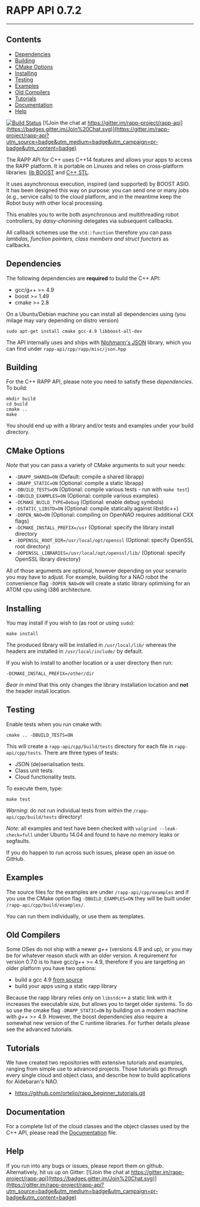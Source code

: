 # RAPP API 0.7.2
-----------------------

## Contents
- [Dependencies](#dependencies)
- [Building](#building)
- [CMake Options](#cmake-options)
- [Installing](#installing)
- [Testing](#testing)
- [Examples](#examples)
- [Old Compilers](#old-compilers)
- [Tutorials](#tutorials)
- [Documentation](#documentation)
- [Help](#help)

[![Build Status](https://travis-ci.org/rapp-project/rapp-api.svg?branch=cpp_dev)](https://travis-ci.org/rapp-project/rapp-api) [![Join the chat at https://gitter.im/rapp-project/rapp-api](https://badges.gitter.im/Join%20Chat.svg)](https://gitter.im/rapp-project/rapp-api?utm_source=badge&utm_medium=badge&utm_campaign=pr-badge&utm_content=badge)

The RAPP API for C++ uses C++14 features and allows your apps to access the RAPP platform.
It is portable on Linuxes and relies on cross-platform libraries: 
[lib BOOST](http://www.boost.org) and [C++ STL](https://en.wikipedia.org/wiki/Standard_Template_Library).

It uses asynchronous execution, inspired (and supported) by BOOST ASIO.
It has been designed this way on purpose: you can send one or many *jobs* (e.g., service calls)
to the cloud platform, and in the meantime keep the Robot busy with other local processing.

This enables you to write both asynchronous and multithreading robot controllers,
by *daisy-chanining* delegates via subsequent callbacks.

All callback schemes use the `std::function` therefore you can pass 
*lambdas, function pointers, class members and struct functors* as callbacks.

## Dependencies

The following dependencies are **required** to build the C++ API:

* gcc/g++ >= 4.9
* boost >= 1.49
* cmake >= 2.8

On a Ubuntu/Debian machine you can install all dependencies using (you milage may vary depending on distro version)

```shell
sudo apt-get install cmake gcc-4.9 libboost-all-dev
```

The API internally uses and ships with [Nlohmann's JSON](https://github.com/nlohmann/json) library,
which you can find under `rapp-api/cpp/rapp/misc/json.hpp`

## Building

For the C++ RAPP API, please note you need to satisfy these *dependencies*.
To build:

```shell
mkdir build
cd build
cmake ..
make
```

You should end up with a library and/or tests and examples under your build directory.

## CMake Options

*Note* that you can pass a variety of CMake arguments to suit your needs:

* `-DRAPP_SHARED=ON`		                        (Default: compile a shared librapp)
* `-DRAPP_STATIC=ON`		                        (Optional: compile a static librapp)
* `-DBUILD_TESTS=ON`                                (Optional: compile various tests - run with `make test`)
* `-DBUILD_EXAMPLES=ON`                             (Optional: compile various examples)
* `-DCMAKE_BUILD_TYPE=Debug`                        (Optional: enable debug symbols)
* `-DSTATIC_LIBSTD=ON`                              (Optional: compile statically against libstdc++)
* `-DOPEN_NAO=ON`                                   (Optional: compiling on OpenNAO requires additional CXX flags)
* `-DCMAKE_INSTALL_PREFIX=/usr`	                    (Optional: specify the library install directory
* `-DOPENSSL_ROOT_DIR=/usr/local/opt/openssl`       (Optional: specify OpenSSL root directory)
* `-DOPENSSL_LIBRARIES=/usr/local/opt/openssl/lib/` (Optional: specify OpenSSL library directory)

All of those arguments are optional, however depending on your scenario you may have to adjust.
For example, building for a NAO robot the convenience flag `-DOPEN_NAO=ON` will create a static library optimising for an ATOM cpu
using i386 architecture.

## Installing

You may install if you wish to (as root or using `sudo`):

```shell
make install
```

The produced library will be installed in `/usr/local/lib/` whereas the headers are installed in `/usr/local/include/` by default.

If you wish to install to another location or a user directory then run:

```shell
-DCMAKE_INSTALL_PREFIX=/other/dir
```

*Bear in mind* that this only changes the library installation location and **not** the header install location.

## Testing

Enable tests when you run cmake with:

```shell
cmake .. -DBUILD_TESTS=ON
```

This will create a `rapp-api/cpp/build/tests` directory for each file in `rapp-api/cpp/tests`.
There are three types of tests:

* JSON (de)serialisation tests.
* Class unit tests.
* Cloud functionality tests.

To execute them, type:

```shell
make test
```

*_Warning_*: do not run individual tests from within the `/rapp-api/cpp/build/tests` directory!

*_Note_*: all examples and test have been checked with `valgrind --leak-check=full` under Ubuntu 14.04 and found
to have no memory leaks or segfaults.

If you do happen to run across such issues, please open an issue on GitHub.

## Examples

The source files for the examples are under `/rapp-api/cpp/examples` and if you use the CMake option flag `-DBUILD_EXAMPLES=ON` they
will be built under `/rapp-api/cpp/build/examples/`.

You can run them individually, or use them as templates.

## Old Compilers

Some OSes do not ship with a newer *g++* (versions 4.9 and up), or you may be for whatever reason stuck with an older version.
A requirement for version 0.7.0 is to have gcc/g++ >= 4.9, therefore if you are targetting an older platform you have two options:

* build a gcc 4.9 [from source](https://gcc.gnu.org/wiki/InstallingGCC)
* build your apps using a static rapp library

Because the rapp library relies only on `libstdc++` a static link with it increases the executable size,
but allows you to target older systems.
To do so use the cmake flag `-DRAPP_STATIC=ON` by building on a modern machine with *g++* >= 4.9.
However, the boost dependencies also require a somewhat new version of the C runtime libraries.
For further details please see the advanced tutorials.

## Tutorials

We have created two repositories with extensive tutorials and examples, ranging from simple use to advanced projects.
Those tutorials go through every single cloud and object class, and describe how to build applications for Aldebaran's NAO.

* https://github.com/ortelio/rapp_beginner_tutorials.git

## Documentation

For a complete list of the cloud classes and the object classes used by the C++ API,
please read the [Documentation](DOCUMENTATION.md) file.

## Help

If you run into any bugs or issues, please report them on github. 
Alternatively, hit us up on Gitter: [![Join the chat at https://gitter.im/rapp-project/rapp-api](https://badges.gitter.im/Join%20Chat.svg)](https://gitter.im/rapp-project/rapp-api?utm_source=badge&utm_medium=badge&utm_campaign=pr-badge&utm_content=badge)
